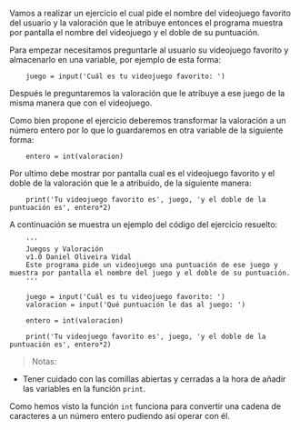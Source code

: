 Vamos a realizar un ejercicio el cual pide el nombre del videojuego favorito del usuario y la valoración que le atribuye entonces el programa muestra por pantalla el nombre del videojuego y el doble de su puntuación.

Para empezar necesitamos preguntarle al usuario su videojuego favorito y almacenarlo en una variable, por ejemplo de esta forma:

```
    juego = input('Cuál es tu videojuego favorito: ')
```

Después le preguntaremos la valoración que le atribuye a ese juego de la misma manera que con el videojuego.

Como bien propone el ejercicio deberemos transformar la valoración a un número entero por lo que lo guardaremos en otra variable de la siguiente forma:

```
    entero = int(valoracion)
```

Por ultimo debe mostrar por pantalla cual es el videojuego favorito y el doble de la valoración que le a atribuido, de la siguiente manera:

```
    print('Tu videojuego favorito es', juego, 'y el doble de la puntuación es', entero*2)
```

A continuación se muestra un ejemplo del código del ejercicio resuelto:

```
    '''
    Juegos y Valoración
    v1.0 Daniel Oliveira Vidal
    Este programa pide un videojuego una puntuación de ese juego y muestra por pantalla el nombre del juego y el doble de su puntuación. 
    '''
    
    juego = input('Cuál es tu videojuego favorito: ')
    valoracion = input('Qué puntuación le das al juego: ')

    entero = int(valoracion)

    print('Tu videojuego favorito es', juego, 'y el doble de la puntuación es', entero*2)
```

>Notas:

- Tener cuidado con las comillas abiertas y cerradas a la hora de añadir las variables en la función ```print```.

Como hemos visto la función ```int``` funciona para convertir una cadena de caracteres a un número entero pudiendo así operar con él.
